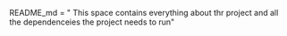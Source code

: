 README_md = " This space contains everything about thr project and all the dependenceies the project needs to run"